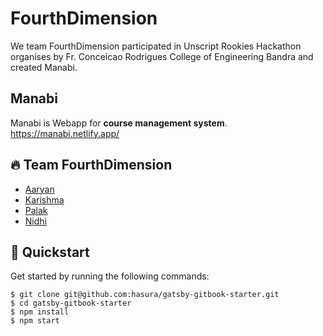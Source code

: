 # FourthDimension
We team FourthDimension participated in Unscript Rookies Hackathon organises by Fr. Conceicao Rodrigues College of Engineering Bandra and created Manabi.

## Manabi
Manabi is Webapp for <b>course management system</b>.<br>
https://manabi.netlify.app/

## 🔥 Team FourthDimension
- <a href="https://github.com/Aaryan246">Aaryan</a>
- <a href="https://github.com/karishmarajput">Karishma</a>
- <a href="https://github.com/Pallak02">Palak</a>
- <a href="https://github.com/Nidhi1202">Nidhi</a>

## 🚀 Quickstart

Get started by running the following commands:

```
$ git clone git@github.com:hasura/gatsby-gitbook-starter.git
$ cd gatsby-gitbook-starter
$ npm install
$ npm start
```

